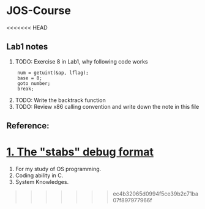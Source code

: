 JOS-Course
=========
<<<<<<< HEAD

Lab1 notes
---
1. TODO: Exercise 8 in Lab1, why following code works

```	
	num = getuint(&ap, lflag);
	base = 8;
	goto number;
	break;
```

2. TODO: Write the backtrack function
3. TODO: Review x86 calling convention and write down the note in this file


Reference:
---
[1. The "stabs" debug format](#http://www.cs.utah.edu/dept/old/texinfo/gdb/stabs.html)
=======
1. For my study of OS programming.
2. Coding ability in C.
3. System Knowledges.
>>>>>>> ec4b32065d0994f5ce39b2c71ba07f897977966f
